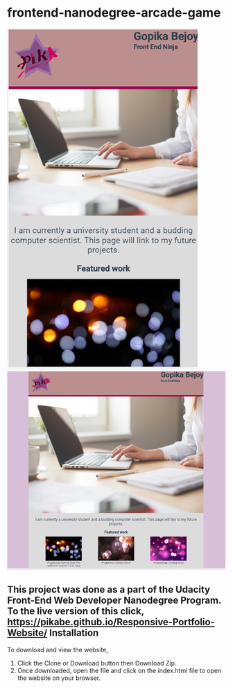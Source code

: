 frontend-nanodegree-arcade-game
===============================
![](img/mobile.PNG)
![](img/desktop.PNG)

This project was done as a part of the Udacity Front-End Web Developer Nanodegree Program.
To the live version of this click,
 https://pikabe.github.io/Responsive-Portfolio-Website/
Installation
---
To download and view the website,
1) Click the Clone or Download button then Download Zip.
2) Once downloaded, open the file and click on the index.html file to open the website on your browser.
